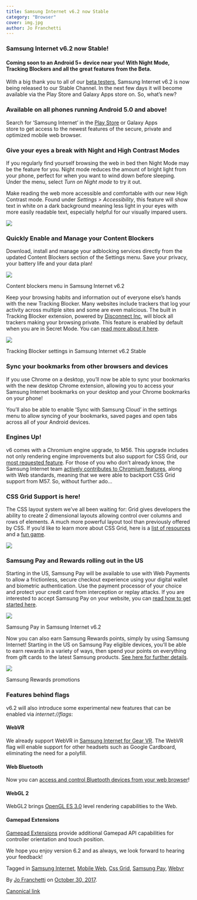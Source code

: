 ```yaml
---
title: Samsung Internet v6.2 now Stable
category: "Browser"
cover: img.jpg
author: Jo Franchetti
---
```


### Samsung Internet v6.2 now Stable!

#### Coming soon to an Android 5+ device near you! With Night Mode, Tracking Blockers and all the great features from the Beta.

With a big thank you to all of our [beta testers](https://medium.com/samsung-internet-dev/big-news-for-our-new-samsung-internet-beta-v6-2-6199b6743cb9), Samsung Internet v6.2 is now being released to our Stable Channel. In the next few days it will become available via the Play Store and Galaxy Apps store on. So, what’s new?

### Available on all phones running Android 5.0 and above!

Search for ‘Samsung Internet’ in the [Play Store](https://play.google.com/store/apps/details?id=com.sec.android.app.sbrowser) or Galaxy Apps  
store to get access to the newest features of the secure, private and optimized mobile web browser.

### Give your eyes a break with Night and High Contrast Modes

If you regularly find yourself browsing the web in bed then Night Mode may be the feature for you. Night mode reduces the amount of bright light from your phone, perfect for when you want to wind down before sleeping. Under the menu, select _Turn on Night mode_ to try it out.

Make reading the web more accessible and comfortable with our new High Contrast mode. Found under _Settings > Accessibility_, this feature will show text in white on a dark background meaning less light in your eyes with more easily readable text, especially helpful for our visually impared users.

![](https://cdn-images-1.medium.com/max/800/1*IXqZCs6Ot0NaO26a5VJh-Q.png)

### Quickly Enable and Manage your Content Blockers

Download, install and manage your adblocking services directly from the updated Content Blockers section of the Settings menu. Save your privacy, your battery life and your data plan!

![](https://cdn-images-1.medium.com/max/800/1*TlagA8jaF8wGWDhAfaad0Q.png)

Content blockers menu in Samsung Internet v6.2

Keep your browsing habits and information out of everyone else’s hands with the new Tracking Blocker. Many websites include trackers that log your activity across multiple sites and some are even malicious. The built in Tracking Blocker extension, powered by [Disconnect Inc](https://disconnect.me/), will block all trackers making your browsing private. This feature is enabled by default when you are in Secret Mode. You can [read more about it here](https://medium.com/samsung-internet-dev/introducing-our-new-tracking-blocker-powered-by-disconnect-c00f118c1151).

![](https://cdn-images-1.medium.com/max/800/1*V7Yb9vSqFY4kz0f17qpVBQ.png)

Tracking Blocker settings in Samsung Internet v6.2 Stable

### Sync your bookmarks from other browsers and devices

If you use Chrome on a desktop, you’ll now be able to sync your bookmarks with the new desktop Chrome extension, allowing you to access your Samsung Internet bookmarks on your desktop and your Chrome bookmarks on your phone!

You’ll also be able to enable ‘Sync with Samsung Cloud’ in the settings menu to allow syncing of your bookmarks, saved pages and open tabs across all of your Android devices.

### Engines Up!

v6 comes with a Chromium engine upgrade, to M56. This upgrade includes not only rendering engine improvements but also support for CSS Grid, our [most requested feature](https://storify.com/ThisIsJoFrank/cssgridsupport). For those of you who don’t already know, the Samsung Internet team [actively contributes to Chromium features](http://samsung.github.io/Chromium/), along with Web standards, meaning that we were able to backport CSS Grid support from M57. So, without further ado…

### CSS Grid Support is here!

The CSS layout system we’ve all been waiting for: Grid gives developers the ability to create 2 dimensional layouts allowing control over columns and rows of elements. A much more powerful layout tool than previously offered by CSS. If you’d like to learn more about CSS Grid, here is a [list of resources](http://jensimmons.com/post/feb-27-2017/learn-css-grid) and a [fun game](http://cssgridgarden.com/).

![](https://cdn-images-1.medium.com/max/800/1*BpXYM7o2HXmSJD9ClnRinQ.png)

### Samsung Pay and Rewards rolling out in the US

Starting in the US, Samsung Pay will be available to use with Web Payments to allow a frictionless, secure checkout experience using your digital wallet and biometric authentication. Use the payment processor of your choice and protect your credit card from interception or replay attacks. If you are interested to accept Samsung Pay on your website, you can [read how to get started here](https://medium.com/samsung-internet-dev/how-to-accept-samsung-pay-on-your-website-using-web-payments-c2fcd4d26c02).

![](https://cdn-images-1.medium.com/max/800/1*lGmITXn3xcb66o1qoXrntA.png)

Samsung Pay in Samsung Internet v6.2

Now you can also earn Samsung Rewards points, simply by using Samsung Internet! Starting in the US on Samsung Pay eligible devices, you’ll be able to earn rewards in a variety of ways, then spend your points on everything from gift cards to the latest Samsung products. [See here for further details](https://medium.com/samsung-internet-dev/us-users-can-get-rewarded-for-simply-using-samsung-internet-8bf4dabb244e).

![](https://cdn-images-1.medium.com/max/800/1*ICI5Uffi0PbJgGuZDXr3fw.png)

Samsung Rewards promotions

### Features behind flags

v6.2 will also introduce some experimental new features that can be enabled via _internet://flags_:

#### WebVR

We already support WebVR in [Samsung Internet for Gear VR](http://developer.samsung.com/internet#gearvr-overview). The WebVR flag will enable support for other headsets such as Google Cardboard, eliminating the need for a polyfill.

#### Web Bluetooth

Now you can [access and control Bluetooth devices from your web browser](https://peteroshaughnessy.com/posts/web-bluetooth-controlling-the-real-world/)!

#### WebGL 2

WebGL2 brings [OpenGL ES 3.0](https://en.wikipedia.org/wiki/OpenGL_ES#OpenGL_ES_3.0) level rendering capabilities to the Web.

#### Gamepad Extensions

[Gamepad Extensions](https://w3c.github.io/gamepad/extensions.html) provide additional Gamepad API capabilities for controller orientation and touch position.

We hope you enjoy version 6.2 and as always, we look forward to hearing your feedback!

Tagged in [Samsung Internet](https://medium.com/tag/samsung-internet), [Mobile Web](https://medium.com/tag/mobile-web), [Css Grid](https://medium.com/tag/css-grid), [Samsung Pay](https://medium.com/tag/samsung-pay), [Webvr](https://medium.com/tag/webvr)

By [Jo Franchetti](https://medium.com/@jofranchetti) on [October 30, 2017](https://medium.com/p/ab7f95ed8b4b).

[Canonical link](https://medium.com/@jofranchetti/samsung-internet-v6-2-now-stable-ab7f95ed8b4b)
